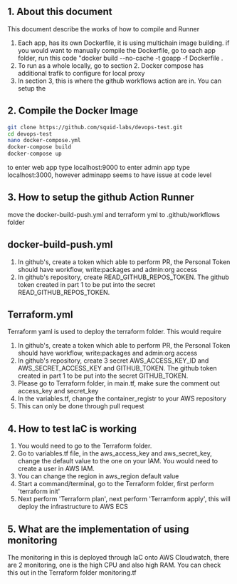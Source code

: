 ## 1. About this document
This document describe the works of how to compile and Runner
1. Each app, has its own Dockerfile, it is using multichain image building. if you would want to manually compile the Dockerfile, go to each app folder, run this code "docker build --no-cache -t goapp -f Dockerfile .
2. To run as a whole locally, go to section 2. Docker compose has additional trafik to configure for local proxy
3. In section 3, this is where the github workflows action are in. You can setup the 

## 2. Compile the Docker Image
```bash
git clone https://github.com/squid-labs/devops-test.git
cd devops-test
nano docker-compose.yml 
docker-compose build
docker-compose up
```
to enter web app type localhost:9000
to enter admin app type localhost:3000, however adminapp seems to have issue at code level


## 3. How to setup the github Action Runner
move the docker-build-push.yml and terraform yml to .github/workflows folder
## docker-build-push.yml
1. In github's, create a token which able to perform PR, the Personal Token should have workflow, write:packages and admin:org access 
2. In github's repository, create READ_GITHUB_REPOS_TOKEN. The github token created in part 1 to be put into the secret READ_GITHUB_REPOS_TOKEN.

## Terraform.yml
Terraform yaml is used to deploy the terraform folder. This would require 
1. In github's, create a token which able to perform PR, the Personal Token should have workflow, write:packages and admin:org access 
2. In github's repository, create 3 secret AWS_ACCESS_KEY_ID and AWS_SECRET_ACCESS_KEY and GITHUB_TOKEN. The github token created in part 1 to be put into the secret GITHUB_TOKEN.
3. Please go to Terraform folder, in main.tf, make sure the  comment out access_key and secret_key
4. In the variables.tf, change the container_registr to your AWS repository
5. This can only be done through pull request

## 4. How to test IaC is working 
1. You would need to go to the Terraform folder.
2. Go to variables.tf file, in the aws_access_key and aws_secret_key, change the default value to the one on your IAM. You would need to create a user in AWS IAM.
3. You can change the region in aws_region default value
4. Start a command/terminal, go to the Terraform folder, first perform 'terraform init'
5. Next perform 'Terraform plan', next perform 'Terramform apply', this will deploy the infrastructure to AWS ECS 


## 5. What are the implementation of using monitoring
The monitoring in this is deployed through IaC onto AWS Cloudwatch, there are 2 monitoring, one is the high CPU and also high RAM.
You can check this out in the Terraform folder monitoring.tf
